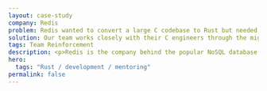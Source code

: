 ```yaml
---
layout: case-study
company: Redis
problem: Redis wanted to convert a large C codebase to Rust but needed expertise.
solution: Our team works closely with their C engineers through the migration process, boosting their Rust skills along the way.
tags: Team Reinforcement
description: <p>Redis is the company behind the popular NoSQL database.</p><p>When they decided to migrate part of their C codebase to Rust, they turned to Mainmatter for support. Our team collaborates closely with their engineers throughout the migration process, teaching them Rust as we go.</p>
hero:
  tags: "Rust / development / mentoring"
permalink: false
---
```

